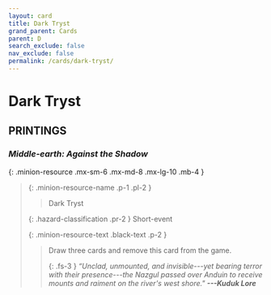 ```yaml
---
layout: card
title: Dark Tryst
grand_parent: Cards
parent: D
search_exclude: false
nav_exclude: false
permalink: /cards/dark-tryst/
---
```


# Dark Tryst


## PRINTINGS


### _Middle-earth: Against the Shadow_

{: .minion-resource .mx-sm-6 .mx-md-8 .mx-lg-10 .mb-4 }
> {: .minion-resource-name .p-1 .pl-2 }
> > <div class="hazard-mp"></div>
> > <div class="card-name">Dark Tryst</div>
>
> {: .hazard-classification .pr-2 }
> Short-event
>
> {: .minion-resource-text .black-text .p-2 }
> > Draw three cards and remove this card from the game. 
> > 
> > {: .fs-3 } 
> > _“Unclad, unmounted, and invisible---yet bearing terror with their presence---the Nazgul passed over Anduin to receive mounts and raiment on the river's west shore."_ ***---&#65279;Kuduk&nbsp;Lore*** 
> 
